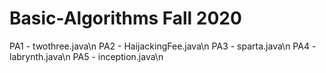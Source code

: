 # Basic-Algorithms Fall 2020

PA1 - twothree.java\n
PA2 - HaijackingFee.java\n
PA3 - sparta.java\n
PA4 - labrynth.java\n
PA5 - inception.java\n
